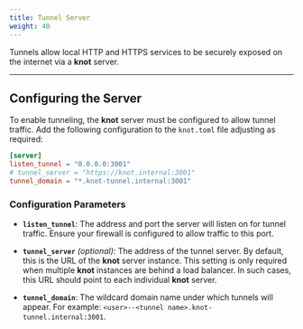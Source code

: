 ```yaml
---
title: Tunnel Server
weight: 40
---
```


Tunnels allow local HTTP and HTTPS services to be securely exposed on the internet via a **knot** server.

---

## Configuring the Server

To enable tunneling, the **knot** server must be configured to allow tunnel traffic. Add the following configuration to the `knot.toml` file adjusting as required:

```toml
[server]
listen_tunnel = "0.0.0.0:3001"
# tunnel_server = "https://knot.internal:3001"
tunnel_domain = "*.knot-tunnel.internal:3001"
```

### Configuration Parameters

- **`listen_tunnel`**: The address and port the server will listen on for tunnel traffic. Ensure your firewall is configured to allow traffic to this port.

- **`tunnel_server`** *(optional)*: The address of the tunnel server. By default, this is the URL of the **knot** server instance. This setting is only required when multiple **knot** instances are behind a load balancer. In such cases, this URL should point to each individual **knot** server.

- **`tunnel_domain`**: The wildcard domain name under which tunnels will appear. For example: `<user>--<tunnel name>.knot-tunnel.internal:3001`.
